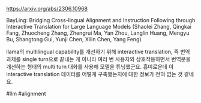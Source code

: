 https://arxiv.org/abs/2306.10968

BayLing: Bridging Cross-lingual Alignment and Instruction Following through Interactive Translation for Large Language Models (Shaolei Zhang, Qingkai Fang, Zhuocheng Zhang, Zhengrui Ma, Yan Zhou, Langlin Huang, Mengyu Bu, Shangtong Gui, Yunji Chen, Xilin Chen, Yang Feng)

llama의 multilingual capability를 개선하기 위해 interactive translation, 즉 번역 과제를 single turn으로 끝내는 게 아니라 여러 번 사용자와 상호작용하면서 번역문을 개선하는 형태의 multi turn 대화를 사용해 모델을 튜닝했군요. 흥미로운데 이 interactive translation 데이터를 어떻게 구축했는지에 대한 정보가 전혀 없는 것 같네요.

#llm #alignment 
